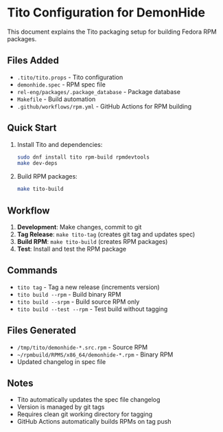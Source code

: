 # Tito Configuration for DemonHide

This document explains the Tito packaging setup for building Fedora RPM packages.

## Files Added

- `.tito/tito.props` - Tito configuration
- `demonhide.spec` - RPM spec file
- `rel-eng/packages/.package_database` - Package database
- `Makefile` - Build automation
- `.github/workflows/rpm.yml` - GitHub Actions for RPM building

## Quick Start

1. Install Tito and dependencies:
   ```bash
   sudo dnf install tito rpm-build rpmdevtools
   make dev-deps
   ```

2. Build RPM packages:
   ```bash
   make tito-build
   ```

## Workflow

1. **Development**: Make changes, commit to git
2. **Tag Release**: `make tito-tag` (creates git tag and updates spec)
3. **Build RPM**: `make tito-build` (creates RPM packages)
4. **Test**: Install and test the RPM package

## Commands

- `tito tag` - Tag a new release (increments version)
- `tito build --rpm` - Build binary RPM
- `tito build --srpm` - Build source RPM only
- `tito build --test --rpm` - Test build without tagging

## Files Generated

- `/tmp/tito/demonhide-*.src.rpm` - Source RPM
- `~/rpmbuild/RPMS/x86_64/demonhide-*.rpm` - Binary RPM
- Updated changelog in spec file

## Notes

- Tito automatically updates the spec file changelog
- Version is managed by git tags
- Requires clean git working directory for tagging
- GitHub Actions automatically builds RPMs on tag push